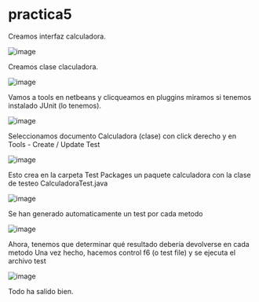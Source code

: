 # practica5

Creamos interfaz calculadora.

![image](https://user-images.githubusercontent.com/100800688/168883605-c403c57f-b552-403a-975c-2b58edfeb05e.png)

Creamos clase claculadora.

![image](https://user-images.githubusercontent.com/100800688/168883765-1d5461c4-9464-4f7b-8a0c-883c64cb7cd2.png)

Vamos a tools en netbeans y clicqueamos en pluggins
miramos si tenemos instalado JUnit (lo tenemos).

![image](https://user-images.githubusercontent.com/100800688/168883885-d71cc480-6bb5-4999-8324-963337746d4e.png)

Seleccionamos documento Calculadora (clase) con click derecho 
y en Tools - Create / Update Test

![image](https://user-images.githubusercontent.com/100800688/168883959-838313d9-14f8-4000-85e3-856d9be50a2d.png)

Esto crea en la carpeta Test Packages un paquete calculadora con la clase de testeo CalculadoraTest.java

![image](https://user-images.githubusercontent.com/100800688/168884143-2878ad5a-a5c9-4177-bb04-91789473c1cc.png)

Se han generado automaticamente un test por cada metodo

![image](https://user-images.githubusercontent.com/100800688/168884588-54d151aa-f401-4567-be2b-53715d4bf61f.png)

Ahora, tenemos que determinar qué resultado debería devolverse en cada metodo
Una vez hecho, hacemos control f6 (o test file) y se ejecuta el archivo test

![image](https://user-images.githubusercontent.com/100800688/168884712-51a7f51e-2633-40de-95dd-54c08824d74e.png)

Todo ha salido bien.


